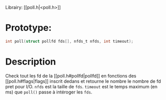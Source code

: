 Librairy: [[poll.h|<poll.h>]]
# Prototype: 
```C
int poll(struct pollfd fds[], nfds_t nfds, int timeout);
```
# Description
Check tout les fd de la [[poll.h#pollfd|pollfd]] en fonctions des [[poll.h#flags|flags]] inscrit dedans et retourne le nombre le nombre de fd pret pour I/O.
`nfds` est la taille de `fds`.
`timeout` est le temps maximum (en ms) que `poll()` passe à intéroger les `fds`.